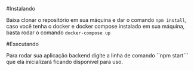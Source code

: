#Instalando

Baixa clonar o repositório em sua máquina e dar o comando ```npm install```, caso você tenha o docker e docker compose instalado em sua máquina, basta rodar o comando ```docker-compose up``` 

#Executando

Para rodar sua aplicação backend digite a linha de comando ``npm start´´´ que ela inicializará ficando disponível para uso.
